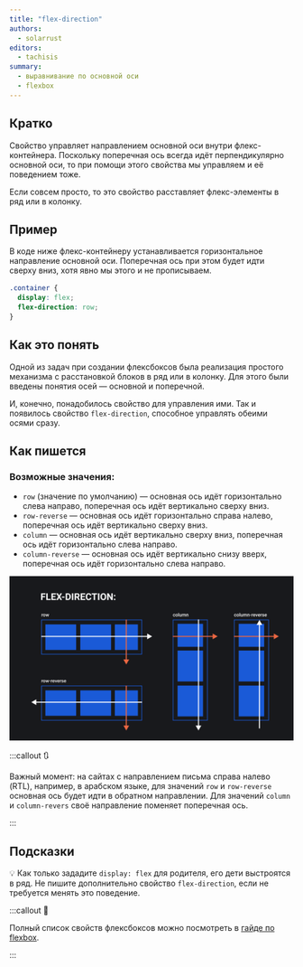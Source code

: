 ```yaml
---
title: "flex-direction"
authors:
  - solarrust
editors:
  - tachisis
summary:
  - выравнивание по основной оси
  - flexbox
---
```


## Кратко

Свойство управляет направлением основной оси внутри флекс-контейнера. Поскольку поперечная ось всегда идёт перпендикулярно основной оси, то при помощи этого свойства мы управляем и её поведением тоже.

Если совсем просто, то это свойство расставляет флекс-элементы в ряд или в колонку.

## Пример

В коде ниже флекс-контейнеру устанавливается горизонтальное направление основной оси. Поперечная ось при этом будет идти сверху вниз, хотя явно мы этого и не прописываем.

```css
.container {
  display: flex;
  flex-direction: row;
}
```

## Как это понять

Одной из задач при создании флексбоксов была реализация простого механизма с расстановкой блоков в ряд или в колонку. Для этого были введены понятия осей — основной и поперечной.

И, конечно, понадобилось свойство для управления ими. Так и появилось свойство `flex-direction`, способное управлять обеими осями сразу.

## Как пишется

### Возможные значения:

- `row` (значение по умолчанию) — основная ось идёт горизонтально слева направо, поперечная ось идёт вертикально сверху вниз.
- `row-reverse` — основная ось идёт горизонтально справа налево, поперечная ось идёт вертикально сверху вниз.
- `column` — основная ось идёт вертикально сверху вниз, поперечная ось идёт горизонтально слева направо.
- `column-reverse` — основная ось идёт вертикально снизу вверх, поперечная ось идёт горизонтально слева направо.

![Пример свойства flex-direction](images/1.png)

:::callout 🔃

Важный момент: на сайтах с направлением письма справа налево (RTL), например, в арабском языке, для значений `row` и `row-reverse` основная ось будет идти в обратном направлении. Для значений `column` и `column-revers` своё направление поменяет поперечная ось.

:::

## Подсказки

💡 Как только зададите `display: flex` для родителя, его дети выстроятся в ряд. Не пишите дополнительно свойство `flex-direction`, если не требуется менять это поведение.

:::callout 📝

Полный список свойств флексбоксов можно посмотреть в [гайде по flexbox](/css/flexbox-guide/).

:::
